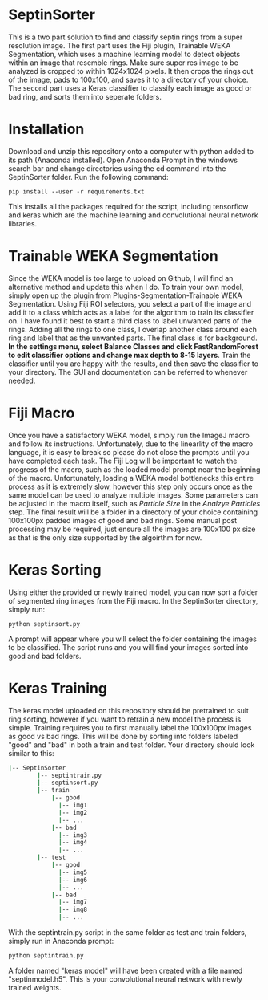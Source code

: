 ﻿# SeptinSorter
This is a two part solution to find and classify septin rings from a super resolution image. The first part uses the Fiji plugin, Trainable WEKA Segmentation, which uses a machine learning model to detect objects within an image that resemble rings. Make sure super res image to be analyzed is cropped to within 1024x1024 pixels. It then crops the rings out of the image, pads to 100x100, and saves it to a directory of your choice. The second part uses a Keras classifier to classify each image as good or bad ring, and sorts them into seperate folders.

# Installation 
Download and unzip this repository  onto a computer with python added to its path (Anaconda installed). Open Anaconda Prompt in the windows search bar and change directories using the cd command into the SeptinSorter folder. Run the following command:
```
pip install --user -r requirements.txt
```
This installs all the packages required for the script, including tensorflow and keras which are the machine learning and convolutional neural network libraries.

# Trainable WEKA Segmentation
Since the WEKA model is too large to upload on Github, I will find an alternative method and update this when I do. To train your own model, simply open up the plugin from Plugins-Segmentation-Trainable WEKA Segmentation. Using Fiji ROI selectors, you select a part of the image and add it to a class which acts as a label for the algorithm to train its classifier on. I have found it best to start a third class to label unwanted parts of the rings. Adding all the rings to one class, I overlap another class around each ring and label that as the unwanted parts. The final class is for background. **In the settings menu, select Balance Classes and click FastRandomForest to edit classifier options and change max depth to 8-15 layers**. Train the classifier until you are happy with the results, and then save the classifier to your directory. The GUI and documentation can be referred to whenever needed.

# Fiji Macro
Once you have a satisfactory WEKA model, simply run the ImageJ macro and follow its instructions. Unfortunately, due to the linearlity of the macro language, it is easy to break so please do not close the prompts until you have completed each task. The Fiji Log will be important to watch the progress of the macro, such as the loaded model prompt near the beginning of the macro. Unfortunately, loading a WEKA model bottlenecks this entire process as it is extremely slow, however this step only occurs once as the same model can be used to analyze multiple images. Some parameters can be adjusted in the macro itself, such as *Particle Size* in the *Analzye Particles* step. The final result will be a folder in a directory of your choice containing 100x100px padded images of good and bad rings. Some manual post processing may be required, just ensure all the images are 100x100 px size as that is the only size supported by the algoirthm for now.

# Keras Sorting
Using either the provided or newly trained model, you can now sort a folder of segmented ring images from the Fiji macro. In the SeptinSorter directory, simply run:
```
python septinsort.py
```
A prompt will appear where you will select the folder containing the images to be classified. The script runs and you will find your images sorted into good and bad folders.

# Keras Training
The keras model uploaded on this repository should be pretrained to suit ring sorting, however if you want to retrain a new model the process is simple. Training requires you to first manually label the 100x100px images as good vs bad rings. This will be done by sorting into folders labeled "good" and "bad" in both a train and test folder. Your directory should look similar to this:
```bash
|-- SeptinSorter
        |-- septintrain.py
        |-- septinsort.py
        |-- train
            |-- good
              |-- img1
              |-- img2
              |-- ...
            |-- bad
              |-- img3
              |-- img4
              |-- ...
        |-- test
            |-- good
              |-- img5
              |-- img6
              |-- ...
            |-- bad
              |-- img7
              |-- img8
              |-- ...
```
With the septintrain.py script in the same folder as test and train folders, simply run in Anaconda prompt:
```
python septintrain.py
```
A folder named "keras model" will have been created with a  file named "septinmodel.h5". This is your convolutional neural network with newly trained weights.


